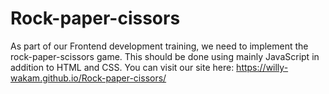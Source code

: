 # Rock-paper-cissors
As part of our Frontend development training, we need to implement the rock-paper-scissors game. This should be done using mainly JavaScript in addition to HTML and CSS.
You can visit our site here: https://willy-wakam.github.io/Rock-paper-cissors/
